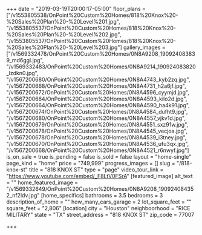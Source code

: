 +++
date = "2019-03-19T20:00:17-05:00"
floor_plans = ["/v1553805538/OnPoint%20Custom%20Homes/818%20Knox%20-%20Sales%20Plan%20-%20Level%201.jpg", "/v1553805537/OnPoint%20Custom%20Homes/818%20Knox%20-%20Sales%20Plan%20-%20Level%202.jpg", "/v1553805537/OnPoint%20Custom%20Homes/818%20Knox%20-%20Sales%20Plan%20-%20Level%203.jpg"]
gallery_images = ["/v1569332478/OnPoint%20Custom%20Homes/0N8A9208_190924083839_md6ggl.jpg", "/v1569332483/OnPoint%20Custom%20Homes/0N8A9214_190924083820_lzdkn0.jpg", "/v1567200680/OnPoint%20Custom%20Homes/0N8A4743_kyb2zq.jpg", "/v1567200668/OnPoint%20Custom%20Homes/0N8A4731_h2a6jf.jpg", "/v1567200672/OnPoint%20Custom%20Homes/0N8A4596_cyymjd.jpg", "/v1567200664/OnPoint%20Custom%20Homes/0N8A4593_kilo2d.jpg", "/v1567200664/OnPoint%20Custom%20Homes/0N8A4590_ha4k91.jpg", "/v1567200674/OnPoint%20Custom%20Homes/0N8A4584_dufht9.jpg", "/v1567200680/OnPoint%20Custom%20Homes/0N8A4557_vjkv1d.jpg", "/v1567200679/OnPoint%20Custom%20Homes/0N8A4551_sxz91w.jpg", "/v1567200678/OnPoint%20Custom%20Homes/0N8A4545_vecjoa.jpg", "/v1567200678/OnPoint%20Custom%20Homes/0N8A4539_i3tney.jpg", "/v1567200670/OnPoint%20Custom%20Homes/0N8A4536_ufu3qx.jpg", "/v1567200668/OnPoint%20Custom%20Homes/0N8A4521_r6nwyf.jpg"]
is_on_sale = true
is_pending = false
is_sold = false
layout = "home-single"
page_kind = "home"
price = "749,999"
progress_images = []
slug = "/818-knox-st"
title = "818 KNOX ST"
type = "page"
video_tour_link = "https://www.youtube.com/embed/_F8LtV0FSrA"
[featured_image]
alt_text = ""
home_featured_image = "/v1569332649/OnPoint%20Custom%20Homes/0N8A9208_190924084352_nf2ldv.jpg"
[home_specifics]
bathrooms = 3.5
bedrooms = 3
description_of_home = ""
how_many_cars_garage = 2
lot_square_feet = ""
square_feet = "2,806"
[location]
city = "Houston"
neighboorhood = "RICE MILITARY"
state = "TX"
street_address = "818 KNOX ST"
zip_code = 77007

+++

